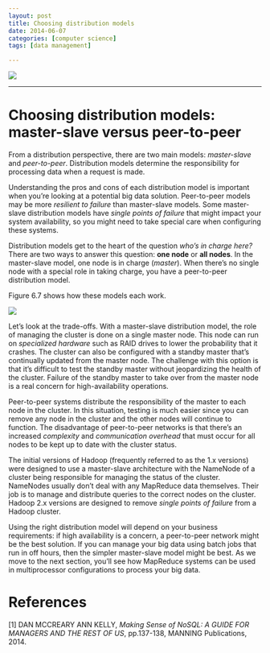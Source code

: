 ```yaml
---
layout: post
title: Choosing distribution models
date: 2014-06-07
categories: [computer science]
tags: [data management]

---
```


[![](http://sungsoo.github.com/images/distribution-models.png)](http://sungsoo.github.com/images/distribution-models.png)

---

# Choosing distribution models: master-slave versus peer-to-peer


From a distribution perspective, there are two main models: *master-slave* and *peer-to-peer*. Distribution models determine the responsibility for processing data when a request is made.
Understanding the pros and cons of each distribution model is important when you’re looking at a potential big data solution. Peer-to-peer models may be more *resilient to failure* than master-slave models. Some master-slave distribution models have *single points of failure* that might impact your system availability, so you might need to take special care when configuring these systems.
Distribution models get to the heart of the question *who’s in charge here?* There are two ways to answer this question: **one node** or **all nodes**. In the master-slave model, one node is in charge (*master*). When there’s no single node with a special role in taking charge, you have a peer-to-peer distribution model.Figure 6.7 shows how these models each work.
![](http://sungsoo.github.com/images/master-slave-vs-peer-to-peer.png)Let’s look at the trade-offs. With a master-slave distribution model, the role of managing the cluster is done on a single master node. This node can run on *specialized hardware* such as RAID drives to lower the probability that it crashes. The cluster can also be configured with a standby master that’s continually updated from the master node. The challenge with this option is that it’s difficult to test the standby master without jeopardizing the health of the cluster. Failure of the standby master to take over from the master node is a real concern for high-availability operations.
Peer-to-peer systems distribute the responsibility of the master to each node in the cluster. In this situation, testing is much easier since you can remove any node in the cluster and the other nodes will continue to function. The disadvantage of peer-to-peer networks is that there’s an increased *complexity* and *communication overhead* that must occur for all nodes to be kept up to date with the cluster status.
The initial versions of Hadoop (frequently referred to as the 1.x versions) were designed to use a master-slave architecture with the NameNode of a cluster being responsible for managing the status of the cluster. NameNodes usually don’t deal with any MapReduce data themselves. Their job is to manage and distribute queries to the correct nodes on the cluster. Hadoop 2.x versions are designed to remove *single points of failure* from a Hadoop cluster.
Using the right distribution model will depend on your business requirements: if high availability is a concern, a peer-to-peer network might be the best solution. If you can manage your big data using batch jobs that run in off hours, then the simpler master-slave model might be best. As we move to the next section, you’ll see how MapReduce systems can be used in multiprocessor configurations to process your big data.

# References
[1] DAN MCCREARY ANN KELLY, *Making Sense of NoSQL: A GUIDE FOR MANAGERS AND THE REST OF US*, pp.137-138, MANNING Publications, 2014.
